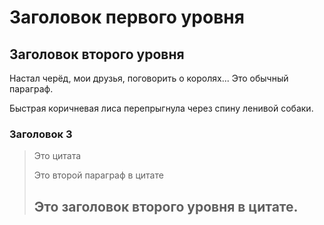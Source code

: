 Заголовок первого уровня
========================

Заголовок второго уровня
------------------------

Настал черёд, мои друзья, поговорить
о королях... Это обычный
параграф.

Быстрая коричневая лиса перепрыгнула 
через спину ленивой собаки.

### Заголовок 3

> Это цитата
> 
> Это второй параграф в цитате
>
> ## Это заголовок второго уровня в цитате.
